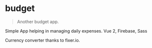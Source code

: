 # budget

> Another budget app.

Simple App helping in managing daily expenses.
Vue 2, Firebase, Sass

Currency converter thanks to fixer.io.
